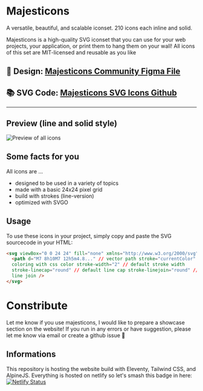 # Majesticons

A versatile, beautiful, and scalable iconset. 210 icons each inline and solid.

Majesticons is a high-quality SVG iconset that you can use for your web projects, your application, or print them to hang them on your wall! All icons of this set are MIT-licensed and reusable as you like

## **🎨 Design**: [Majesticons Community Figma File](https://www.figma.com/community/file/937658831428627854/Majesticons)

## **📚 SVG Code**: [Majesticons SVG Icons Github](https://github.com/halfmage/majesticons/tree/main/icons)

---

## Preview (line and solid style)

![Preview of all icons](https://github.com/halfmage/majesticons/blob/main/preview-both.png)

## Some facts for you

All icons are ...

- designed to be used in a variety of topics
- made with a basic 24x24 pixel grid
- build with strokes (line-version)
- optimized with SVGO

## Usage

To use these icons in your project, simply copy and paste the SVG sourcecode in your HTML:

```html
<svg viewBox="0 0 24 24" fill="none" xmlns="http://www.w3.org/2000/svg">
  <path d="M7 8h10M7 12h5m4.8..." // vector path stroke="currentColor" // easy
  coloring with css color stroke-width="2" // default stroke width
  stroke-linecap="round" // default line cap stroke-linejoin="round" // default
  line join />
</svg>
```

# Constribute

Let me know if you use majesticons, I would like to prepare a showcase section on the website! If you run in any errors or have suggestion, please let me know via email or create a github issue 👋

## Informations

This repository is hosting the website build with Eleventy, Tailwind CSS, and AlpineJS. Everything is hosted on netlify so let's smash this badge in here:
[![Netlify Status](https://api.netlify.com/api/v1/badges/aec52f18-7886-4307-aa1e-cde16042aebb/deploy-status)](https://app.netlify.com/sites/majesticons/deploys)

